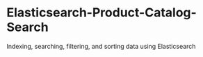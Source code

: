 # Elasticsearch-Product-Catalog-Search
Indexing, searching, filtering, and sorting data using Elasticsearch

